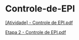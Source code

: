 # Controle-de-EPI

[[Atividade] - Controle de EPI.pdf](https://github.com/user-attachments/files/22058429/Atividade.-.Controle.de.EPI.pdf)

[Etapa 2 - Controle de EPI.pdf](https://github.com/user-attachments/files/22574818/Etapa.2.-.Controle.de.EPI.pdf)
